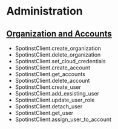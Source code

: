 # Administration

## [Organization and Accounts](./org_and_account.md)
 * SpotinstClient.create_organization
 * SpotinstClient.delete_organization
 * SpotinstClient.set_cloud_credentials
 * SpotinstClient.create_account
 * SpotinstClient.get_accounts
 * SpotinstClient.delete_account
 * SpotinstClient.create_user
 * SpotinstClient.add_exsisting_user
 * SpotinstClient.update_user_role
 * SpotinstClient.detach_user
 * SpotinstClient.get_user
 * SpotinstClient.assign_user_to_account